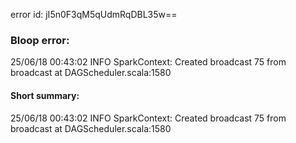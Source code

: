 error id: jI5n0F3qM5qUdmRqDBL35w==
### Bloop error:

25/06/18 00:43:02 INFO SparkContext: Created broadcast 75 from broadcast at DAGScheduler.scala:1580
#### Short summary: 

25/06/18 00:43:02 INFO SparkContext: Created broadcast 75 from broadcast at DAGScheduler.scala:1580